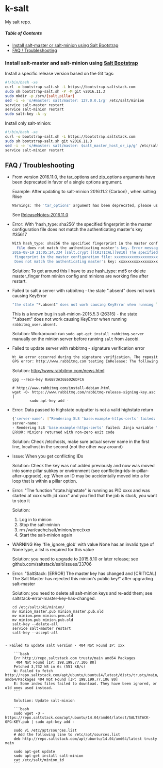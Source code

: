 # k-salt

My salt repo.

##### Table of Contents

- [Install salt-master or salt-minion using Salt Bootstrap](#install-salt-master-or-salt-minion-using-salt-bootstrap)
- [FAQ / Troubleshooting](#faq---troubleshooting)

### Install salt-master and salt-minion using [Salt Bootstrap](https://docs.saltstack.com/en/latest/topics/tutorials/salt_bootstrap.html)

Install a specific release version based on the Git tags:

```bash
#!/bin/bash -xe
curl -o bootstrap-salt.sh -L https://bootstrap.saltstack.com
sudo sh bootstrap-salt.sh -P -M git v2016.11.3
sudo mkdir -p /srv/{salt,pillar}
sed -i -e 's/#master: salt/master: 127.0.0.1/g' /etc/salt/minion
service salt-master restart
service salt-minion restart
sudo salt-key -A -y
```

Install only salt-minion:

```bash
#!/bin/bash -xe
curl -o bootstrap-salt.sh -L https://bootstrap.saltstack.com
sudo sh bootstrap-salt.sh git v2016.11.3
sed -i -e 's/#master: salt/master: $salt_master_host_or_ip/g' /etc/salt/minion
service salt-minion restart
```
   
## FAQ / Troubleshooting

- From version 2016.11.0, the tar_options and zip_options arguments have been deprecated in favor of a single options argument.

    Example: After updating to salt-minion 2016.11.2 (Carbon) , when salting Riise
    
    ```bash
    Warnings: The 'tar_options' argument has been deprecated, please use 'options' instead.
    ```
    
    See [ReleaseNotes-2016.11.0](https://docs.saltstack.com/en/latest/topics/releases/2016.11.0.html)
    
- Error: With 'hash_type: sha256' the specified fingerprint in the master configuration file does not match the authenticating master's key #35617

    ```bash
    With hash_type: sha256 the specified fingerprint in the master configuration
      file does not match the authenticating master's key. Error message:
    2016-08-19 21:05:24,334 [salt.crypt ][CRITICAL][9810] The specified
     fingerprint in the master configuration file: xxxxxxxxxxxxxxxxxxxxxxxxxx 
     Does not match the authenticating master's key: xxxxxxxxxxxxxxxxxxxxxxxxxxxxxxxxxxxxxxxxxxxxxxxxxxxxxxxxxxxxxxxxxxxxxxx
    ```
    
    Solution: To get around this I have to use hash_type: md5 or delete master_finger from minion config and minions are working fine after restart.


- Failed to salt a server with rabbitmq - the state ".absent" does not work causing KeyError

    ```bash
    "the state "*.absent" does not work causing KeyError when running `rabbitmq_user.absent`."
    ```
    
    This is a known bug in salt-minion-2015.5.3 (26316) - the state "*.absent" does not work causing KeyError when running `rabbitmq_user.absent`.
    
    Solution: Workaround: run `sudo apt-get install rabbitmq-server` manually on the minion server before running `salt` from Jacobi.

- Failed to update server with rabbitmq - signature verification error 

    ```bash
    W: An error occurred during the signature verification. The repository is not updated and the previous index files will be used. 
    GPG error: http://www.rabbitmq.com testing InRelease: The following signatures couldn't be verified because the public key is not available: NO_PUBKEY 6B73A36E6026DFCA
    ```
    
    Solution: http://www.rabbitmq.com/news.html
    
    ```
    gpg --recv-key 0x6B73A36E6026DFCA
     
    # http://www.rabbitmq.com/install-debian.html
    wget -O- https://www.rabbitmq.com/rabbitmq-release-signing-key.asc |
            sudo apt-key add -
    ```

- Error: Data passed to highstate outputter is not a valid highstate return

    ```bash
    {'server-name': ["Rendering SLS 'base:example-https-certs' failed: Jinja variable 'str object' has no attribute 'some_tag'"]}
    server-name:
    - Rendering SLS 'base:example-https-certs' failed: Jinja variable 'str object' has no attribute 'some_tag'
    ERROR: Minions returned with non-zero exit code
    ```

    Solution: Check /etc/hosts, make sure actual server name in the first line, localhost in the second (not the other way around)

- Issue: When you get conflicting IDs

    Solution: Check the key was not added previously and now was moved into some pillar subkey or environment (see conflicting-ids-in-pillar-after-upgrade). eg: When an ID may be accidentally moved into a for loop that is within a pillar option.

- Error: "The function "state.highstate" is running as PID xxxx and was started at xxxx with jid xxxx" and you find that the job is stuck, you want to stop it

    Solution:
    1. Log in to minion
    1. Stop the salt-minion
    1. rm /var/cache/salt/minion/proc/xxx
    1. Start the salt-minion again

- WARNING Key 'file_ignore_glob' with value None has an invalid type of NoneType, a list is required for this value

    Solution: you need to upgrade to 2015.8.10 or later release; see github.com/saltstack/salt/issues/33706

- Error: "SaltStack: [ERROR] The master key has changed and [CRITICAL] The Salt Master has rejected this minion's public key!" after upgrading salt-master

    Solution: you need to delete all salt-minion keys and re-add them; see saltstack-error-master-key-has-changed.
    
    ```
    cd /etc/salt/pki/minion/
    mv minion_master.pub minion_master.pub.old
    mv minion.pem minion.pem.old
    mv minion.pub minion.pub.old
    salt-key --delete-all
    service salt-master restart 
    salt-key --accept-all
```

- Failed to update salt version - 404 Not Found IP: xxx

    ```bash
    Err http://repo.saltstack.com trusty/main amd64 Packages
     404 Not Found [IP: 198.199.77.106 80]
    Fetched 3,732 kB in 6s (551 kB/s)
    W: Failed to fetch http://repo.saltstack.com/apt/ubuntu/ubuntu14/latest/dists/trusty/main/binary-amd64/Packages 404 Not Found [IP: 198.199.77.106 80]
    E: Some index files failed to download. They have been ignored, or old ones used instead.
    ```
    
    Solution: Update salt-minion
    
    ```bash
    sudo wget -O - https://repo.saltstack.com/apt/ubuntu/14.04/amd64/latest/SALTSTACK-GPG-KEY.pub | sudo apt-key add -
      
    sudo vi /etc/apt/sources.list
    # Add the following line to /etc/apt/sources.list
    deb http://repo.saltstack.com/apt/ubuntu/14.04/amd64/latest trusty main
      
    sudo apt-get update
    sudo apt-get install salt-minion
    cat /etc/salt/minion_id
    ```
